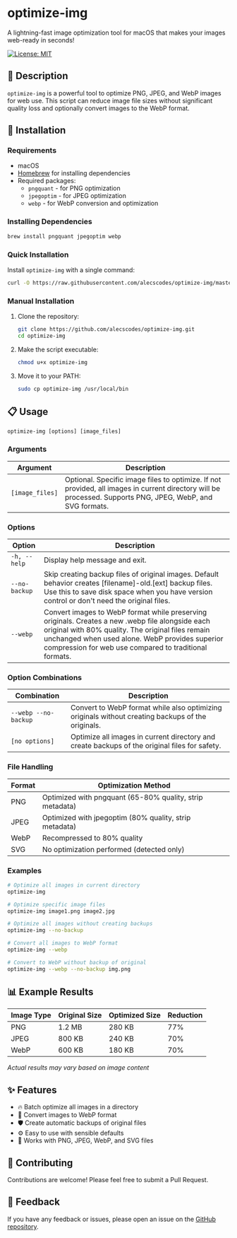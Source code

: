 # optimize-img

A lightning-fast image optimization tool for macOS that makes your images web-ready in seconds!

[![License: MIT](https://img.shields.io/badge/License-MIT-blue.svg)](https://opensource.org/licenses/MIT)

## 📖 Description

`optimize-img` is a powerful tool to optimize PNG, JPEG, and WebP images for web use. This script can reduce image file sizes without significant quality loss and optionally convert images to the WebP format.

## 🔧 Installation

### Requirements

- macOS
- [Homebrew](https://brew.sh/) for installing dependencies
- Required packages:
  - `pngquant` - for PNG optimization
  - `jpegoptim` - for JPEG optimization
  - `webp` - for WebP conversion and optimization

### Installing Dependencies

```bash
brew install pngquant jpegoptim webp
```

### Quick Installation

Install `optimize-img` with a single command:

```bash
curl -O https://raw.githubusercontent.com/alecscodes/optimize-img/master/optimize-img && chmod u+x optimize-img && sudo cp optimize-img /usr/local/bin
```

### Manual Installation

1. Clone the repository:

   ```bash
   git clone https://github.com/alecscodes/optimize-img.git
   cd optimize-img
   ```

2. Make the script executable:

   ```bash
   chmod u+x optimize-img
   ```

3. Move it to your PATH:

   ```bash
   sudo cp optimize-img /usr/local/bin
   ```

## 📋 Usage

```
optimize-img [options] [image_files]
```

### Arguments

| Argument | Description |
|----------|-------------|
| `[image_files]` | Optional. Specific image files to optimize. If not provided, all images in current directory will be processed. Supports PNG, JPEG, WebP, and SVG formats. |

### Options

| Option | Description |
|--------|-------------|
| `-h, --help` | Display help message and exit. |
| `--no-backup` | Skip creating backup files of original images. Default behavior creates [filename]-old.[ext] backup files. Use this to save disk space when you have version control or don't need the original files. |
| `--webp` | Convert images to WebP format while preserving originals. Creates a new .webp file alongside each original with 80% quality. The original files remain unchanged when used alone. WebP provides superior compression for web use compared to traditional formats. |

### Option Combinations

| Combination | Description |
|-------------|-------------|
| `--webp --no-backup` | Convert to WebP format while also optimizing originals without creating backups of the originals. |
| `[no options]` | Optimize all images in current directory and create backups of the original files for safety. |

### File Handling

| Format | Optimization Method |
|--------|---------------------|
| PNG | Optimized with pngquant (65-80% quality, strip metadata) |
| JPEG | Optimized with jpegoptim (80% quality, strip metadata) |
| WebP | Recompressed to 80% quality |
| SVG | No optimization performed (detected only) |

### Examples

```bash
# Optimize all images in current directory
optimize-img

# Optimize specific image files
optimize-img image1.png image2.jpg

# Optimize all images without creating backups
optimize-img --no-backup

# Convert all images to WebP format
optimize-img --webp

# Convert to WebP without backup of original
optimize-img --webp --no-backup img.png
```

## 📊 Example Results

| Image Type | Original Size | Optimized Size | Reduction |
|------------|--------------|----------------|-----------|
| PNG        | 1.2 MB       | 280 KB         | 77%       |
| JPEG       | 800 KB       | 240 KB         | 70%       |
| WebP       | 600 KB       | 180 KB         | 70%       |

*Actual results may vary based on image content*

## ✨ Features

- 🔥 Batch optimize all images in a directory
- 🔄 Convert images to WebP format
- 🛡️ Create automatic backups of original files
- ⚙️ Easy to use with sensible defaults
- 🧩 Works with PNG, JPEG, WebP, and SVG files

## 🤝 Contributing

Contributions are welcome! Please feel free to submit a Pull Request.

## 💬 Feedback

If you have any feedback or issues, please open an issue on the [GitHub repository](https://github.com/alecscodes/optimize-img/issues).
